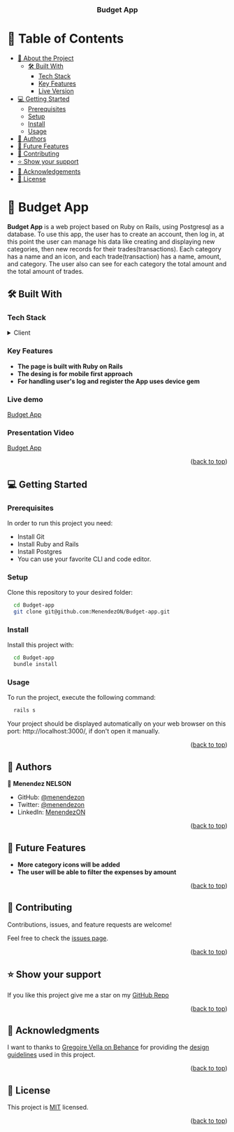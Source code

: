 <a name="readme-top"></a>

<div align="center">
  <h3><b>Budget App</b></h3>

</div>

# 📗 Table of Contents

- [📖 About the Project](#about-project)
  - [🛠 Built With](#built-with)
    - [Tech Stack](#tech-stack)
    - [Key Features](#key-features)
    - [Live Version](#live-version)
- [💻 Getting Started](#getting-started)
  - [Prerequisites](#prerequisites)
  - [Setup](#setup)
  - [Install](#install)
  - [Usage](#usage)
- [👥 Authors](#authors)
- [🔭 Future Features](#future-features)
- [🤝 Contributing](#contributing)
- [⭐️ Show your support](#support)
- [🙏 Acknowledgements](#acknowledgements)
- [📝 License](#license)

# 📖 Budget App <a name="about-project"></a>

**Budget App** is a web project based on Ruby on Rails, using Postgresql as a database. To use this app, the user has to create an account, then log in, at this point the user can manage his data like creating and displaying new categories, then new records for their trades(transactions). Each category has a name and an icon, and each trade(transaction) has a name, amount, and category. The user also can see for each category the total amount and the total amount of trades.

## 🛠 Built With <a name="built-with"></a>

### Tech Stack <a name="tech-stack"></a>
<details>
  <summary>Client</summary>
  <ul>
    <li><a href="https://ruby.org/">Ruby</a></li>
  </ul>
</details>

### Key Features <a name="key-features"></a>
- **The page is built with Ruby on Rails**
- **The desing is for mobile first approach**
- **For handling user's log and register the App uses device gem**

### Live demo <a name="live-demo">
[Budget App](https://capstone-budgetapp.onrender.com)
</a>

### Presentation Video <a name="presentation">
[Budget App](https://www.loom.com/share/231cd971f0094169b35112f8a25abbb2?sid=ba4041f9-58dd-42f3-a85f-18730283a6c8)
</a>


<p align="right">(<a href="#readme-top">back to top</a>)</p>

## 💻 Getting Started <a name="getting-started"></a>

### Prerequisites

In order to run this project you need:

- Install Git
- Install Ruby and Rails
- Install Postgres
- You can use your favorite CLI and code editor.
### Setup

Clone this repository to your desired folder:

```sh
  cd Budget-app
  git clone git@github.com:MenendezON/Budget-app.git
```

### Install

Install this project with:

```sh
  cd Budget-app
  bundle install
```

### Usage

To run the project, execute the following command:

```sh
  rails s
```
Your project should be displayed automatically on your web browser on this port: http://localhost:3000/, if don't open it manually.

<p align="right">(<a href="#readme-top">back to top</a>)</p>

## 👥 Authors <a name="author"></a>

👤 **Menendez NELSON**

- GitHub: [@menendezon](https://github.com/menendezon)
- Twitter: [@menendezon](https://twitter.com/menendezon)
- LinkedIn: [MenendezON](https://linkedin.com/in/menendezon)

<p align="right">(<a href="#readme-top">back to top</a>)</p>

## 🔭 Future Features <a name="future-features"></a>

- **More category icons will be added**
- **The user will be able to filter the expenses by amount**

<p align="right">(<a href="#readme-top">back to top</a>)</p>

## 🤝 Contributing <a name="contributing"></a>

Contributions, issues, and feature requests are welcome!

Feel free to check the [issues page](https://github.com/MenendezON/Budget-app/issues).

<p align="right">(<a href="#readme-top">back to top</a>)</p>

## ⭐️ Show your support <a name="support"></a>

If you like this project give me a star on my [GitHub Repo](https://github.com/MenendezON/Budget-app)

<p align="right">(<a href="#readme-top">back to top</a>)</p>

## 🙏 Acknowledgments <a name="acknowledgements"></a>

I want to thanks to <a href="https://www.behance.net/gregoirevella">Gregoire Vella on Behance</a> for providing the <a href="https://www.behance.net/gallery/19759151/Snapscan-iOs-design-and-branding?tracking_source=">design guidelines</a> used in this project.

<p align="right">(<a href="#readme-top">back to top</a>)</p>

## 📝 License <a name="license"></a>

This project is [MIT](./LICENSE) licensed.

<p align="right">(<a href="#readme-top">back to top</a>)</p>